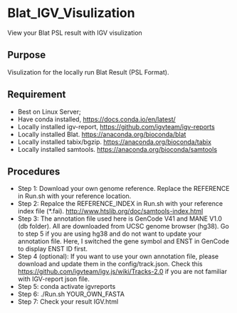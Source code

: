 # Blat_IGV_Visulization
View your Blat PSL result with IGV visulization

## Purpose

Visulization for the locally run Blat Result (PSL Format). 

## Requirement

+ Best on Linux Server;
+ Have conda installed, https://docs.conda.io/en/latest/
+ Locally installed igv-report, https://github.com/igvteam/igv-reports
+ Locally installed Blat. https://anaconda.org/bioconda/blat
+ Locally installed tabix/bgzip. https://anaconda.org/bioconda/tabix
+ Locally installed samtools. https://anaconda.org/bioconda/samtools

## Procedures
+ Step 1: Download your own genome reference. Replace the REFERENCE in Run.sh with your reference location. 
+ Step 2: Repalce the REFERENCE_INDEX in Run.sh with your reference index file (*.fai). http://www.htslib.org/doc/samtools-index.html
+ Step 3: The annotation file used here is GenCode V41 and MANE V1.0 (db folder). All are downloaded from UCSC genome browser (hg38). Go to step 5 if you are using hg38 and do not want to update your annotation file. Here, I switched the gene symbol and ENST in GenCode to display ENST ID first. 
+ Step 4 (optional): If you want to use your own annotation file, please download and update them in the config/track.json. Check this https://github.com/igvteam/igv.js/wiki/Tracks-2.0 if you are not familiar with IGV-report json file. 
+ Step 5: conda activate igvreports
+ Step 6: ./Run.sh YOUR_OWN_FASTA
+ Step 7: Check your result IGV.html
